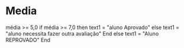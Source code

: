 # Media
média >= 5,0
if média >= 7,0 then
text1 = "aluno Aprovado"
else
text1 = "aluno necessita fazer outra avaliação"
End
else
text1 = "Aluno REPROVADO"
End
